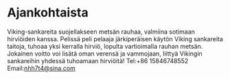 # Ajankohtaista
Viking-sankareita suojellakseen metsän rauhaa, valmiina sotimaan hirviöiden kanssa. Pelissä peli pelaaja järkiperäisen käytön Viking sankareita taitoja, tuhoaa yksi kerralla hirviö, lopulta vartioimalla rauhan metsän. Jokainen voitto voi lisätä oman verensä ja vammojaan, liittyä Vikingin sankareihin yhdessä tuhoamaan hirviöitä!
Tel:+86 15846748552
Email:nhh7t4@sina.com

